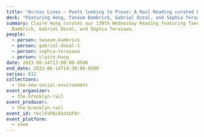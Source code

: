 ```yaml
---
title: "Across Lines — Poets looking to Prose: A Rail Reading curated by Claire Hong"
deck: "Featuring Hong, Taneum Bambrick, Gabriel Dozal, and Sophia Terazawa "
summary: Claire Hong curates our 139th Wednesday Reading featuring Taneum
  Bambrick, Gabriel Dozal, and Sophia Terazawa.
people:
  - person: taneum-bambrick
  - person: gabriel-dozal-1
  - person: sophia-terazawa
  - person: claire-hong
date: 2023-06-14T13:00:00-0500
end_date: 2023-06-14T14:30:00-0500
series: 832
collections:
  - the-new-social-environment
event_organizer:
  - the-brooklyn-rail
event_producer:
  - the-brooklyn-rail
event_id: reclFoPAi8kdzUF0r
event_platform:
  - zoom
---
```

